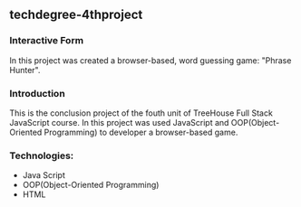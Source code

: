 ## techdegree-4thproject

### Interactive Form

In this project was created a browser-based, word guessing game: "Phrase Hunter". 

### Introduction

This is the conclusion project of the fouth unit of TreeHouse Full Stack JavaScript course. In this project was used JavaScript and OOP(Object-Oriented Programming) to developer a browser-based game.

### Technologies:
   * Java Script
   * OOP(Object-Oriented Programming)
   * HTML

